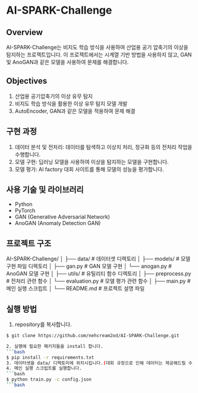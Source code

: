 # AI-SPARK-Challenge

## Overview

AI-SPARK-Challenge는 비지도 학습 방식을 사용하여 산업용 공기 압축기의 이상을 탐지하는 프로젝트입니다. 이 프로젝트에서는 시계열 기반 방법을 사용하지 않고, GAN 및 AnoGAN과 같은 모델을 사용하여 문제를 해결합니다.

## Objectives

1. 산업용 공기압축기의 이상 유무 탐지
2. 비지도 학습 방식을 활용한 이상 유무 탐지 모델 개발
3. AutoEncoder, GAN과 같은 모델을 적용하여 문제 해결

## 구현 과정

1. 데이터 분석 및 전처리: 데이터를 탐색하고 이상치 처리, 정규화 등의 전처리 작업을 수행합니다.
2. 모델 구현: 딥러닝 모델을 사용하여 이상을 탐지하는 모델을 구현합니다.
3. 모델 평가: AI factory 대회 사이트를 통해 모델의 성능을 평가합니다.

## 사용 기술 및 라이브러리

- Python
- PyTorch
- GAN (Generative Adversarial Network)
- AnoGAN (Anomaly Detection GAN)

## 프로젝트 구조
AI-SPARK-Challenge/
│
├── data/ # 데이터셋 디렉토리
│
├── models/ # 모델 구현 파일 디렉토리
│ ├── gan.py # GAN 모델 구현
│ └── anogan.py # AnoGAN 모델 구현
│
├── utils/ # 유틸리티 함수 디렉토리
│ ├── preprocess.py # 전처리 관련 함수
│ └── evaluation.py # 모델 평가 관련 함수
│
├── main.py # 메인 실행 스크립트
│
└── README.md # 프로젝트 설명 파일

## 실행 방법
1. repository를 복사합니다.
```bash
$ git clone https://github.com/nehcream2od/AI-SPARK-Challenge.git

2. 실행에 필요한 패키지들을 install 합니다.
```bash
$ pip install -r requirements.txt
3. 데이터셋을 data/ 디렉토리에 위치시킵니다.(대회 규정으로 인해 데이터는 제공해드릴 수 없음을 양해 부탁드립니다.)
4. 메인 실행 스크립트를 실행합니다.
```bash
$ python train.py -c config.json
```bash
